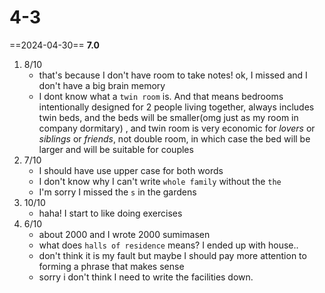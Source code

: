 # 4-3

==2024-04-30== **7.0**

1. 8/10
   - that's because I don't have room to take notes! ok, I missed and I don't have a big brain memory
   - I dont know what a `twin room` is. And that means bedrooms intentionally designed for 2 people living together, always includes twin beds, and the beds will be smaller(omg just as my room in company dormitary) , and twin room is very economic for _lovers_ or _siblings_ or _friends_, not double room, in which case the bed will be larger and will be suitable for couples
2. 7/10
   - I should have use upper case for both words
   - I don't know why I can't write `whole family` without the `the`
   - I'm sorry I missed the `s` in the gardens
3. 10/10
   - haha! I start to like doing exercises
4. 6/10
   - about 2000 and I wrote 2000 sumimasen
   - what does `halls of residence` means? I ended up with house..
   - don't think it is my fault but maybe I should pay more attention to forming a phrase that makes sense
   - sorry i don't think I need to write the facilities down.
